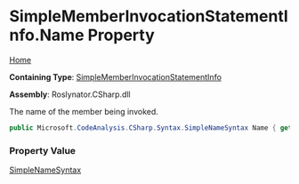# SimpleMemberInvocationStatementInfo\.Name Property

[Home](../../../../../README.md)

**Containing Type**: [SimpleMemberInvocationStatementInfo](../README.md)

**Assembly**: Roslynator\.CSharp\.dll

  
The name of the member being invoked\.

```csharp
public Microsoft.CodeAnalysis.CSharp.Syntax.SimpleNameSyntax Name { get; }
```

### Property Value

[SimpleNameSyntax](https://docs.microsoft.com/en-us/dotnet/api/microsoft.codeanalysis.csharp.syntax.simplenamesyntax)

